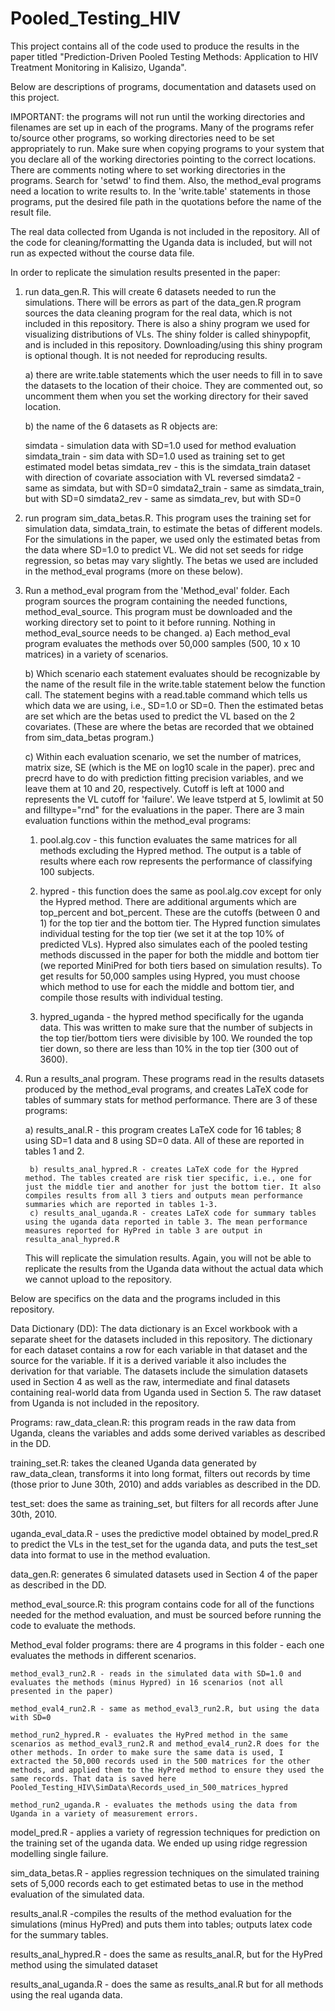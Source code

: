 # Pooled_Testing_HIV
 This project contains all of the code used to produce the results in the paper titled "Prediction-Driven Pooled Testing Methods: Application to HIV Treatment Monitoring in Kalisizo, Uganda".

Below are descriptions of programs, documentation and datasets used on this project.

IMPORTANT: the programs will not run until the working directories and filenames are set up in each of the programs. Many of the programs refer to/source other programs, so working directories need to be set appropriately to run. Make sure when copying programs to your system that you declare all of the working directories pointing to the correct locations. There are comments noting where to set working directories in the programs. Search for 'setwd' to find them. Also, the method_eval programs need a location to write results to. In the 'write.table' statements in those programs, put the desired file path in the quotations before the name of the result file.

The real data collected from Uganda is not included in the repository. All of the code for cleaning/formatting the Uganda data is included, but will not run as expected without the course data file.

In order to replicate the simulation results presented in the paper:

1) run data_gen.R. This will create 6 datasets needed to run the simulations. There will be errors as part of the data_gen.R program sources the data cleaning program for the real data, which is not included in this repository. There is also a shiny program we used for visualizing distributions of VLs. The shiny folder is called shinypopfit, and is included in this repository. Downloading/using this shiny program is optional though. It is not needed for reproducing results.

    a) there are write.table statements which the user needs to fill in to save the datasets to the location of their choice. They are commented out, so uncomment them when you set the working directory for their saved location.

    b) the name of the 6 datasets as R objects are:
    
      simdata - simulation data with SD=1.0 used for method evaluation
      simdata_train - sim data with SD=1.0 used as training set to get estimated  model betas
      simdata_rev - this is the simdata_train dataset with direction of covariate association with VL reversed
      simdata2 - same as simdata, but with SD=0
      simdata2_train - same as simdata_train, but with SD=0
      simdata2_rev - same as simdata_rev, but with SD=0

2) run program sim_data_betas.R. This program uses the training set for simulation data, simdata_train, to estimate the betas of different models. For the simulations in the paper, we used only the estimated betas from the data where SD=1.0 to predict VL. We did not set seeds for ridge regression, so betas may vary slightly. The betas we used are included in the method_eval programs (more on these below).

3) Run a method_eval program from the 'Method_eval' folder. Each program sources the program containing the needed functions, method_eval_source. This program must be downloaded and the working directory set to point to it before running. Nothing in method_eval_source needs to be changed.
    a) Each method_eval program evaluates the methods over 50,000 samples (500, 10 x 10 matrices) in a variety of scenarios.

    b) Which scenario each statement evaluates should be recognizable by the name of the result file in the write.table statement below the function call. The statement begins with a read.table command which tells us which data we are using, i.e., SD=1.0 or SD=0. Then the estimated betas are set which are the betas used to predict the VL based on the 2 covariates. (These are where the betas are recorded that we obtained from sim_data_betas program.)

    c) Within each evaluation scenario, we set the number of matrices, matrix size, SE (which is the ME on log10 scale in the paper). prec and precrd have to do with prediction fitting precision variables, and we leave them at 10 and 20, respectively. Cutoff is left at 1000 and represents the VL cutoff for 'failure'. We leave tstperd at 5, lowlimit at 50 and filltype="rnd" for the evaluations in the paper. There are 3 main evaluation functions within the method_eval programs:

      1) pool.alg.cov - this function evaluates the same matrices for all methods excluding the Hypred method. The output is a table of results where each row represents the performance of classifying 100 subjects.

      2) hypred - this function does the same as pool.alg.cov except for only the Hypred method. There are additional arguments which are top_percent and bot_percent. These are the cutoffs (between 0 and 1) for the top tier and the bottom tier. The Hypred function simulates individual testing for the top tier (we set it at the top 10% of predicted VLs). Hypred also simulates each of the pooled testing methods discussed in the paper for both the middle and bottom tier (we reported MiniPred for both tiers based on simulation results). To get results for 50,000 samples using Hypred, you must choose which method to use for each the middle and bottom tier, and compile those results with individual testing.

      3) hypred_uganda - the hypred method specifically for the uganda data. This was written to make sure that the number of subjects in the top tier/bottom tiers were divisible by 100. We rounded the top tier down, so there are less than 10% in the top tier (300 out of 3600).

4) Run a results_anal program. These programs read in the results datasets produced by the method_eval programs, and creates LaTeX code for tables of summary stats for method performance. There are 3 of these programs:

    a) results_anal.R - this program creates LaTeX code for 16 tables; 8 using SD=1 data and 8 using SD=0 data. All of these are reported in tables 1 and 2.

        b) results_anal_hypred.R - creates LaTeX code for the Hypred method. The tables created are risk tier specific, i.e., one for just the middle tier and another for just the bottom tier. It also compiles results from all 3 tiers and outputs mean performance summaries which are reported in tables 1-3.
        c) results_anal_uganda.R - creates LaTeX code for summary tables using the uganda data reported in table 3. The mean performance measures reported for HyPred in table 3 are output in resulta_anal_hypred.R

    This will replicate the simulation results. Again, you will not be able to replicate the results from the Uganda data without the actual data which we cannot upload to the repository.

Below are specifics on the data and the programs included in this repository.

Data Dictionary (DD):
  The data dictionary is an Excel workbook with a separate sheet for the datasets included in this repository. The dictionary for each dataset contains a row for each variable in that dataset and the source for the variable. If it is a derived variable it also includes the derivation for that variable. The datasets include the simulation datasets used in Section 4 as well as the raw, intermediate and final datasets containing real-world data from Uganda used in Section 5. The raw dataset from Uganda is not included in the repository.

Programs:
  raw_data_clean.R: this program reads in the raw data from Uganda, cleans the variables and adds some derived variables as described in the DD.

  training_set.R: takes the cleaned Uganda data generated by raw_data_clean, transforms it into long format, filters out records by time (those prior to June 30th, 2010) and adds variables as described in the DD.

  test_set: does the same as training_set, but filters for all records after June 30th, 2010.

  uganda_eval_data.R - uses the predictive model obtained by model_pred.R to predict the VLs in the test_set for the uganda data, and puts the test_set data into format to use in the method evaluation.

  data_gen.R: generates 6 simulated datasets used in Section 4 of the paper as described in the DD.

  method_eval_source.R: this program contains code for all of the functions needed for the method evaluation, and must be sourced before running the code to evaluate the methods.

  Method_eval folder programs: there are 4 programs in this folder - each one evaluates the methods in different scenarios.

    method_eval3_run2.R - reads in the simulated data with SD=1.0 and evaluates the methods (minus Hypred) in 16 scenarios (not all presented in the paper)

    method_eval4_run2.R - same as method_eval3_run2.R, but using the data with SD=0

    method_run2_hypred.R - evaluates the HyPred method in the same scenarios as method_eval3_run2.R and method_eval4_run2.R does for the other methods. In order to make sure the same data is used, I extracted the 50,000 records used in the 500 matrices for the other methods, and applied them to the HyPred method to ensure they used the same records. That data is saved here Pooled_Testing_HIV\SimData\Records_used_in_500_matrices_hypred

    method_run2_uganda.R - evaluates the methods using the data from Uganda in a variety of measurement errors.

  model_pred.R - applies a variety of regression techniques for prediction on the training set of the uganda data. We ended up using ridge regression modelling single failure.

  sim_data_betas.R - applies regression techniques on the simulated training sets of 5,000 records each to get estimated betas to use in the method evaluation of the simulated data.

  results_anal.R -compiles the results of the method evaluation for the simulations (minus HyPred) and puts them into tables; outputs latex code for the summary tables.

  results_anal_hypred.R - does the same as results_anal.R, but for the HyPred method using the simulated dataset

  results_anal_uganda.R - does the same as results_anal.R but for all methods using the real uganda data.
